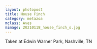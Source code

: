 ```yaml
---
layout: photopost
title: House Finch
category: metazoa
mclass: Aves
mimage: 20210118_house_finch_s.jpg
---
```


Taken at Edwin Warner Park, Nashville, TN
